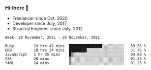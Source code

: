 ### Hi there 👋

- Freelancer since Oct, 2020
- Developer since July, 2017
- Structral Engineer since July, 2012

<!--START_SECTION:waka-->
```text
Week: 20 November, 2021 - 26 November, 2021

Ruby         19 hrs 49 mins  ███████████████░░░░░░░░░░   59.56 % 
ERB          10 hrs 34 mins  ████████░░░░░░░░░░░░░░░░░   31.76 % 
JavaScript   1 hr 35 mins    █▒░░░░░░░░░░░░░░░░░░░░░░░   04.80 % 
CSS          26 mins         ▒░░░░░░░░░░░░░░░░░░░░░░░░   01.33 % 
YAML         24 mins         ▒░░░░░░░░░░░░░░░░░░░░░░░░   01.25 % 
```
<!--END_SECTION:waka-->
